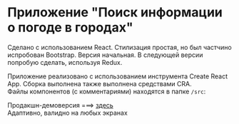 # Приложение "Поиск информации о погоде в городах"  
Сделано с использованием React. Стилизация простая, но был частчино испробован Bootstrap.
Версия начальная. В следующей версии попробую сделать, используя Redux.

Приложение реализовано с использованием инструмента Create React App. Сборка выполнена также выполнена средствами CRA.  
Файлы компонентов (с комментариями) находятся в папке `/src`: 

Продакшн-демоверсия ===> [здесь](https://srgmkv.github.io/weatherfinder/build/)  
Адаптивно, валидно на любых экранах